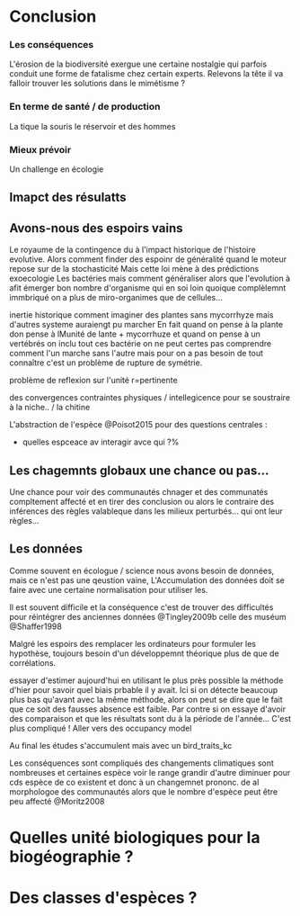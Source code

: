 # Conclusion

### Les conséquences

L'érosion de la biodiversité exergue une certaine nostalgie qui parfois conduit une forme de fatalisme chez certain experts. Relevons la tête il va falloir trouver les solutions dans le mimétisme ?



### En terme de santé / de production

La tique la souris le réservoir et des hommes

### Mieux prévoir

Un challenge en écologie


## Imapct des résulatts


## Avons-nous des espoirs vains

Le royaume de la contingence du à l'impact historique de l'histoire evolutive.
Alors comment finder des espoinr de généralité quand le moteur repose sur de la stochasticité
Mais cette loi mène à des prédictions exoecologie
Les bactéries mais comment généraliser alors que l'evolution à afit émerger bon nombre d'organisme qui en soi loin quoique complèlemnt immbriqué on a plus de miro-organimes que de cellules...

inertie historique comment imaginer des plantes sans mycorrhyze mais d'autres systeme auraiengt pu marcher
En fait quand on pense à la plante don pense à lMunité de lante + mycorrhuze et quand on pense à un vertébrés on inclu tout ces
bactérie on ne peut certes pas comprendre comment l'un marche sans l'autre mais pour on a pas besoin de tout connaître c'est un
problème de rupture de symétrie.



problème de reflexion sur l'unité r=pertinente

des convergences contraintes physiques / intellegicence pour se soustraire à la niche.. / la chitine




L'abstraction de l'espèce @Poisot2015 pour des questions centrales :
- quelles espceace av interagir avce qui ?%


## Les chagemnts globaux une chance ou pas...

Une chance pour voir des communautés chnager et des communatés compltement affecté et en tirer des conclusion
ou alors le contraire des inférences des règles valableque dans les milieux perturbés... qui ont leur règles...



## Les données

Comme souvent en écologue / science nous avons besoin de données, mais ce n'est pas une qeustion vaine,
L'Accumulation des données doit se faire avec une certaine normalisation pour utiliser les.

Il est souvent difficile et la conséquence c'est de trouver des difficultés pour réintégrer des anciennes données
@Tingley2009b celle des muséum @Shaffer1998

Malgré les espoirs des remplacer les ordinateurs pour formuler les hypothèse, toujours besoin d'un développemnt théorique plus de que de corrélations.


essayer d'estimer aujourd'hui en utilisant le plus près possible la méthode d'hier pour savoir quel biais prbable il y  avait. Ici si on détecte beaucoup plus bas qu'avant avec la même méthode, alors on peut se dire que le fait que ce soit des fausses absence est faible.  Par contre si on essaye d'avoir des comparaison et que les résultats sont du à la période de l'année... C'est plus compliqué ! Aller vers des occupancy model


Au final les études s'accumulent mais avec un bird_traits_kc


Les conséquences sont compliqués des changements climatiques sont nombreuses et certaines espèce voir le range grandir d'autre diminuer pour cds espèce de co existent et donc à un changemnet prononc. de  al morphologoe des communautés alors que le nombre d'espèce peut être peu affecté @Moritz2008


# Quelles unité biologiques pour la biogéographie ?


# Des classes d'espèces ?

